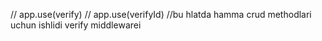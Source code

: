 // app.use(verify)
// app.use(verifyId)
//bu hlatda hamma crud methodlari uchun ishlidi verify middlewarei

